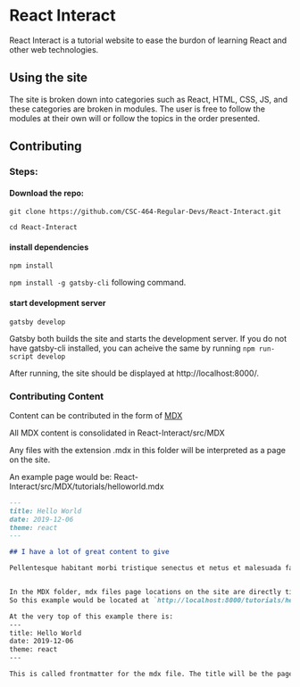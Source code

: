 # React Interact

React Interact is a tutorial website to ease the burdon of learning React and other web technologies.

## Using the site

The site is broken down into categories such as React, HTML, CSS, JS, and these categories are broken in modules. The user is free to follow the modules at their own will or follow the topics in the order presented.

## Contributing

### Steps:
#### Download the repo: 

`git clone https://github.com/CSC-464-Regular-Devs/React-Interact.git`

`cd React-Interact`

#### install dependencies

`npm install`

`npm install -g gatsby-cli` following command.

#### start development server

`gatsby develop`

Gatsby both builds the site and starts the development server. If you do not have gatsby-cli installed, you can acheive the same by running `npm run-script develop`

After running, the site should be displayed at http://localhost:8000/.

### Contributing Content

Content can be contributed in the form of [MDX](https://www.gatsbyjs.org/docs/mdx/)

All MDX content is consolidated in React-Interact/src/MDX

Any files with the extension .mdx in this folder will be interpreted as a page on the site.

An example page would be: React-Interact/src/MDX/tutorials/helloworld.mdx

```markdown
---
title: Hello World
date: 2019-12-06
theme: react
---

## I have a lot of great content to give

Pellentesque habitant morbi tristique senectus et netus et malesuada fames ac turpis egestas.


In the MDX folder, mdx files page locations on the site are directly tied to their path in the folder. 
So this example would be located at `http://localhost:8000/tutorials/helloworld`

At the very top of this example there is:
---
title: Hello World
date: 2019-12-06
theme: react
---

This is called frontmatter for the mdx file. The title will be the page title. The date will be placed right below the title and the theme is used to determine the color scheme for the page.

